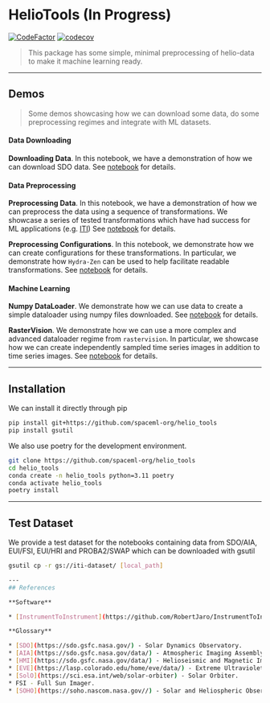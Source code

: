 # HelioTools (In Progress)
[![CodeFactor](https://www.codefactor.io/repository/github/jejjohnson/helio_tools/badge)](https://www.codefactor.io/repository/github/jejjohnson/helio_tools)
[![codecov](https://codecov.io/gh/jejjohnson/helio_tools/branch/main/graph/badge.svg?token=YGPQQEAK91)](https://codecov.io/gh/jejjohnson/helio_tools)

> This package has some simple, minimal preprocessing of helio-data to make it machine learning ready.


---
## Demos

> Some demos showcasing how we can download some data, do some preprocessing regimes and integrate with ML datasets.

#### Data Downloading

**Downloading Data**. 
In this notebook, we have a demonstration of how we can download SDO data.
See [notebook](./notebooks/0.1_data_download_sdo.ipynb) for details.

#### Data Preprocessing

**Preprocessing Data**. 
In this notebook, we have a demonstration of how we can preprocess the data using a sequence of transformations.
We showcase a series of tested transformations which have had success for ML applications (e.g. [ITI](https://github.com/RobertJaro/InstrumentToInstrument/tree/master))
See [notebook](./notebooks/1.1_preprocessing_sdo.ipynb) for details.

**Preprocessing Configurations**.
In this notebook, we demonstrate how we can create configurations for these transformations.
In particular, we demonstrate how `Hydra-Zen` can be used to help facilitate readable transformations. 
See [notebook](./notebooks/2.1_preprocess_configs.ipynb) for details.

#### Machine Learning

**Numpy DataLoader**.
We demonstrate how we can use data to create a simple dataloader using numpy files downloaded.
See [notebook](./notebooks/3.1_numpy_dsdl.ipynb) for details.

**RasterVision**.
We demonstrate how we can use a more complex and advanced dataloader regime from `rastervision`.
In particular, we showcase how we can create independently sampled time series images in addition to time series images.
See [notebook](./notebooks/3.2_rastervision.ipynb) for details.

---
## Installation

We can install it directly through pip

```bash
pip install git+https://github.com/spaceml-org/helio_tools
pip install gsutil
```

We also use poetry for the development environment.

```bash
git clone https://github.com/spaceml-org/helio_tools
cd helio_tools
conda create -n helio_tools python=3.11 poetry
conda activate helio_tools
poetry install
```

---
## Test Dataset
We provide a test dataset for the notebooks containing data from SDO/AIA, EUI/FSI, EUI/HRI and PROBA2/SWAP which can be downloaded with gsutil 
```bash
gsutil cp -r gs://iti-dataset/ [local_path]

---
## References

**Software**

* [InstrumentToInstrument](https://github.com/RobertJaro/InstrumentToInstrument/tree/master) - Instrument-to-Instrument Translation.

**Glossary**

* [SDO](https://sdo.gsfc.nasa.gov/) - Solar Dynamics Observatory.
* [AIA](https://sdo.gsfc.nasa.gov/data/) - Atmospheric Imaging Assembly.
* [HMI](https://sdo.gsfc.nasa.gov/data/) - Helioseismic and Magnetic Imager.
* [EVE](https://lasp.colorado.edu/home/eve/data/) - Extreme Ultraviolet Variability Experiment.
* [SolO](https://sci.esa.int/web/solar-orbiter) - Solar Orbiter.
* FSI - Full Sun Imager.
* [SOHO](https://soho.nascom.nasa.gov//) - Solar and Heliospheric Observatory.
